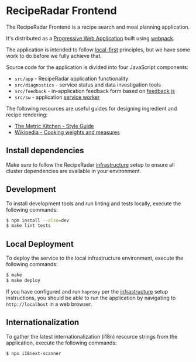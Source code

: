 # RecipeRadar Frontend

The RecipeRadar Frontend is a recipe search and meal planning application.

It's distributed as a [Progressive Web Application](https://developer.mozilla.org/en-US/docs/Web/Progressive_web_apps) built using [webpack](https://webpack.js.org).

The application is intended to follow [local-first](https://www.inkandswitch.com/local-first.html) principles, but we have some work to do before we fully achieve that.

Source code for the application is divided into four JavaScript components:

* `src/app` - RecipeRadar application functionality
* `src/diagnostics` - service status and data investigation tools
* `src/feedback` - in-application feedback form based on [feedback.js](https://experiments.hertzen.com/jsfeedback)
* `src/sw` - application [service worker](https://developer.mozilla.org/en-US/docs/Web/API/Service_Worker_API)

The following resources are useful guides for designing ingredient and recipe rendering:

* [The Metric Kitchen - Style Guide](https://www.jsward.com/cooking/style.shtml)
* [Wikipedia - Cooking weights and measures](https://en.wikipedia.org/wiki/Cooking_weights_and_measures)

## Install dependencies

Make sure to follow the RecipeRadar [infrastructure](https://www.github.com/openculinary/infrastructure) setup to ensure all cluster dependencies are available in your environment.

## Development

To install development tools and run linting and tests locally, execute the following commands:

```sh
$ npm install --also=dev
$ make lint tests
```

## Local Deployment

To deploy the service to the local infrastructure environment, execute the following commands:

```sh
$ make
$ make deploy
```

If you have configured and run `haproxy` per the [infrastructure](https://www.github.com/openculinary/infrastructure) setup instructions, you should be able to run the application by navigating to `http://localhost` in a web browser.

## Internationalization

To gather the latest internationalization (i18n) resource strings from the application, execute the following commands:

```sh
$ npx i18next-scanner
```
